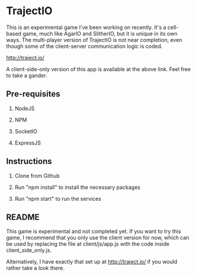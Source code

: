 # TrajectIO

This is an experimental game I've been working on recently. It's a cell-based game, much like AgarIO and SlitherIO, but it is unique in its own ways. The multi-player version of TrajectIO is not near completion, even though some of the client-server communication logic is coded.

http://traject.io/

A client-side-only version of this app is available at the above link. Feel free to take a gander.


## Pre-requisites

1) NodeJS

2) NPM

3) SocketIO

4) ExpressJS

## Instructions

1) Clone from Github

2) Run "npm install" to install the necessary packages

3) Run "npm start" to run the services


## README

This game is experimental and not completed yet. If you want to try this game, I recommend that you only use the client version for now, which can be used by replacing the file at client/js/app.js with the code inside client_side_only.js.

Alternatively, I have exactly that set up at http://traject.io/ if you would rather take a look there.

